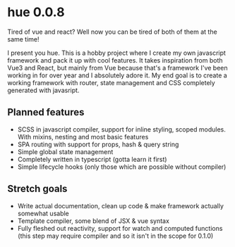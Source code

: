 # hue 0.0.8

Tired of vue and react? Well now you can be tired of both of them at the same time!

I present you hue. This is a hobby project where I create my own javascript framework and pack it up with cool features. It takes inspiration from both Vue3 and React, but mainly from Vue because that's a framework I've been working in for over year and I absolutely adore it. My end goal is to create a working framework with router, state management and CSS completely generated with javasript.

## Planned features

- SCSS in javascript compiler, support for inline styling, scoped modules. With mixins, nesting and most basic features
- SPA routing with support for props, hash & query string
- Simple global state management
- Completely written in typescript (gotta learn it first)
- Simple lifecycle hooks (only those which are possible without compiler)

## Stretch goals

- Write actual documentation, clean up code & make framework actually somewhat usable
- Template compiler, some blend of JSX & vue syntax
- Fully fleshed out reactivity, support for watch and computed functions (this step may require compiler and so it isn't in the scope for 0.1.0)
